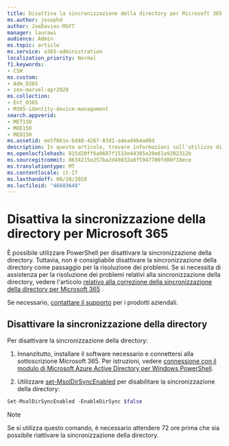```yaml
---
title: Disattiva la sincronizzazione della directory per Microsoft 365
ms.author: josephd
author: JoeDavies-MSFT
manager: laurawi
audience: Admin
ms.topic: article
ms.service: o365-administration
localization_priority: Normal
f1.keywords:
- CSH
ms.custom:
- Adm_O365
- seo-marvel-apr2020
ms.collection:
- Ent_O365
- M365-identity-device-management
search.appverid:
- MET150
- MOE150
- MED150
ms.assetid: ee5f861e-bd48-4267-83d1-a4ead4b4a00d
description: In questo articolo, trovare informazioni sull'utilizzo di PowerShell per disattivare la sincronizzazione della directory per Microsoft 365.
ms.openlocfilehash: 815d20ff6a0697f1533e44305e20e61a9282312b
ms.sourcegitcommit: 8634215e257ba2d49832a8f5947700fd00f18ece
ms.translationtype: MT
ms.contentlocale: it-IT
ms.lasthandoff: 08/10/2020
ms.locfileid: "46603648"
---
```

# <a name="turn-off-directory-synchronization-for-microsoft-365"></a>Disattiva la sincronizzazione della directory per Microsoft 365
È possibile utilizzare PowerShell per disattivare la sincronizzazione della directory. Tuttavia, non è consigliabile disattivare la sincronizzazione della directory come passaggio per la risoluzione dei problemi. Se si necessita di assistenza per la risoluzione dei problemi relativi alla sincronizzazione della directory, vedere l'articolo [relativo alla correzione della sincronizzazione della directory per Microsoft 365](fix-problems-with-directory-synchronization.md) . 
  
Se necessario, [contattare il supporto](https://support.office.com/article/32a17ca7-6fa0-4870-8a8d-e25ba4ccfd4b) per i prodotti aziendali.
  
## <a name="turn-off-directory-synchronization"></a>Disattivare la sincronizzazione della directory  
Per disattivare la sincronizzazione della directory:
  
1. Innanzitutto, installare il software necessario e connettersi alla sottoscrizione Microsoft 365. Per istruzioni, vedere [connessione con il modulo di Microsoft Azure Active Directory per Windows PowerShell](https://docs.microsoft.com/office365/enterprise/powershell/connect-to-office-365-powershell#connect-with-the-microsoft-azure-active-directory-module-for-windows-powershell).
    
2. Utilizzare [set-MsolDirSyncEnabled](https://go.microsoft.com/fwlink/p/?LinkId=821939) per disabilitare la sincronizzazione della directory: 
    
  ```powershell
  Set-MsolDirSyncEnabled -EnableDirSync $false
  ```

>[!Note]
>Se si utilizza questo comando, è necessario attendere 72 ore prima che sia possibile riattivare la sincronizzazione della directory.
>
 
